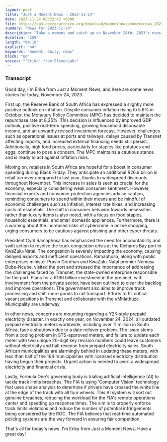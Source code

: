 ```yaml
---
layout: post
title: "Just a Moment News - 2023-11-24"
date: 2023-11-24 08:22:42 +0200
file: https://op3.dev/e/archive.org/download/momentnews/momentnews_2023-11-24.mp3
summary: "News for 2023-11-24"
description: "Take a moment and catch up on November 24th, 2023's news."
duration: "259"
length: "04:19"
explicit: "no"
keywords: "moment, daily, news"
block: "no"
voices: "'Erika' from ElevenLabs"
---
```


### Transcript

Good day, I'm Erika from Just a Moment News, and here are some news stories for today, November 24, 2023.

First up, the Reserve Bank of South Africa has expressed a slightly more positive outlook on inflation. Despite consumer inflation rising to 5.9% in October, the Monetary Policy Committee (MPC) has decided to maintain the repurchase rate at 8.25%. This decision is influenced by improved GDP outlook, positive real-term spending, growing household disposable income, and an upwardly revised investment forecast. However, challenges such as operational issues at ports and railways, delays caused by Transnet affecting imports, and increased external financing needs still persist. Additionally, high food prices, particularly for staples like potatoes and eggs, continue to pose a concern. The MPC maintains a cautious stance and is ready to act against inflation risks.

Moving on, retailers in South Africa are hopeful for a boost in consumer spending during Black Friday. They anticipate an additional R26.6 billion in retail turnover compared to last year, thanks to widespread discounts throughout November. This increase in sales is seen as crucial for the economy, especially considering weak consumer sentiment. However, financial experts and consumer protection agencies advise caution, reminding consumers to spend within their means and be mindful of economic challenges such as inflation, interest rate hikes, and increasing costs of essentials. The shift in consumer behavior towards necessities rather than luxury items is also noted, with a focus on food staples, household essentials, and small domestic appliances. Furthermore, there is a warning about the increased risks of cybercrime in online shopping, urging consumers to be cautious against phishing and other cyber threats.

President Cyril Ramaphosa has emphasized the need for accountability and swift action to resolve the truck congestion crisis at the Richards Bay port in KwaZulu-Natal. The congestion is severely impacting the economy, causing delayed exports and inefficient operations. Ramaphosa, along with public enterprises minister Pravin Gordhan and KwaZulu-Natal premier Nomusa Dube-Ncube, visited the port and stressed the importance of addressing the challenges faced by Transnet, the state-owned enterprise responsible for the port. Plans for a R160 billion investment in the precinct, with involvement from the private sector, have been outlined to clear the backlog and improve operations. The government also aims to improve truck processing and shift more goods to rail transport. Efforts to fill critical vacant positions in Transnet and collaborate with the uMhlathuze Municipality are underway.

In other news, concerns are mounting regarding a Y2K-style prepaid electricity disaster. In exactly one year, on November 24, 2024, all outdated prepaid electricity meters worldwide, including over 11 million in South Africa, face a shutdown due to a date rollover problem. The issue stems from a coding problem in STS-approved meters, and failure to update each meter with two unique 20-digit key revision numbers could leave customers without electricity and halt revenue from prepaid electricity sales. South African municipalities are alarmingly behind in updating these meters, with less than half of the 164 municipalities with licensed electricity distribution having begun their projects. Urgent action is needed to avert a widespread electricity and financial crisis.

Lastly, Formula One's governing body is trialing artificial intelligence (AI) to tackle track limits breaches. The FIA is using 'Computer Vision' technology that uses shape analysis to determine if drivers have crossed the white line at the edge of the track with all four wheels. This AI system will sort out genuine breaches, reducing the workload for the FIA's remote operations center and speeding up response times. The aim is to properly enforce track limits violations and reduce the number of potential infringements being considered by the ROC. The FIA believes that real-time automated policing systems are the way forward in ensuring fair competition.

That's all for today's news. I'm Erika from Just a Moment News. Have a great day!
